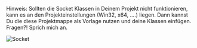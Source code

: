 Hinweis: Sollten die Socket Klassen in Deinem Projekt nicht funktionieren, kann es an den Projekteinstellungen (Win32, x64, ....) liegen. Dann kannst Du die diese Projektmappe als Vorlage nutzen und deine Klassen einfügen. Fragen?! Sprich mich an. 

![Socket](https://user-images.githubusercontent.com/78038701/156136355-51e50f40-3b24-4f41-b18f-fe0c94f3af60.png)
